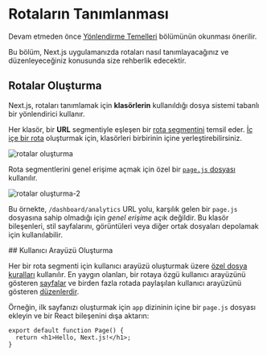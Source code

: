 # Rotaların Tanımlanması

Devam etmeden önce [Yönlendirme Temelleri](#yönlendirme-temelleri-routing-fundamentals) bölümünün okunması önerilir.

Bu bölüm, Next.js uygulamanızda rotaları nasıl tanımlayacağınız ve düzenleyeceğiniz konusunda size rehberlik edecektir.

## Rotalar Oluşturma

Next.js, rotaları tanımlamak için **klasörlerin** kullanıldığı dosya sistemi tabanlı bir yönlendirici kullanır.

Her klasör, bir **URL** segmentiyle eşleşen bir [rota segmentini](#rota-segmentleri) temsil eder. [İç içe bir rota](#i̇ç-i̇çe-rotalar) oluşturmak için, klasörleri birbirinin içine yerleştirebilirsiniz.

<img alt="rotalar oluşturma" src="https://nextjs.org/_next/image?url=%2Fdocs%2Fdark%2Froute-segments-to-path-segments.png&w=3840&q=75&dpl=dpl_C2pSAYXZnY6DPcYmVfUv54azW3BJ" /><br/>

Rota segmentlerini genel erişime açmak için özel bir [`page.js` dosyası](#sayfalar) kullanılır.

<img alt="rotalar oluşturma-2" src="https://nextjs.org/_next/image?url=%2Fdocs%2Fdark%2Fdefining-routes.png&w=3840&q=75&dpl=dpl_C2pSAYXZnY6DPcYmVfUv54azW3BJ" /><br/>

Bu örnekte, `/dashboard/analytics` URL yolu, karşılık gelen bir `page.js` dosyasına sahip olmadığı için _genel erişime_ açık değildir. Bu klasör bileşenleri, stil sayfalarını, görüntüleri veya diğer ortak dosyaları depolamak için kullanılabilir.

## Kullanıcı Arayüzü Oluşturma

Her bir rota segmenti için kullanıcı arayüzü oluşturmak üzere [özel dosya kuralları](#dosya-kuralları) kullanılır. En yaygın olanları, bir rotaya özgü kullanıcı arayüzünü gösteren [sayfalar](#sayfalar) ve birden fazla rotada paylaşılan kullanıcı arayüzünü gösteren [düzenlerdir](#düzenler).

Örneğin, ilk sayfanızı oluşturmak için `app` dizininin içine bir `page.js` dosyası ekleyin ve bir React bileşenini dışa aktarın:

```tsx
export default function Page() {
  return <h1>Hello, Next.js!</h1>;
}
```
